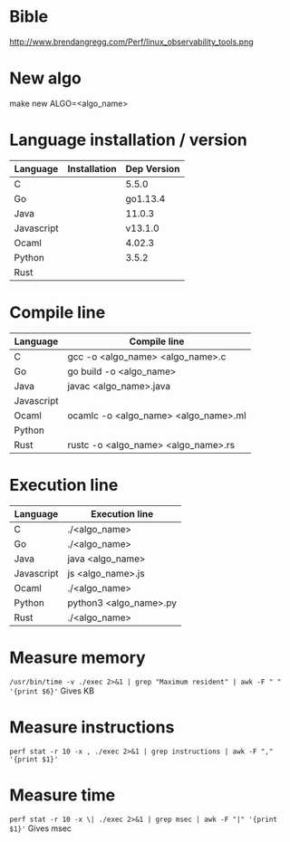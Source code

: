 # Bible
http://www.brendangregg.com/Perf/linux_observability_tools.png

# New algo
make new ALGO=<algo_name>

# Language installation / version

| Language | Installation | Dep Version
|---|---|---|
C | | 5.5.0
Go | | go1.13.4
Java | | 11.0.3
Javascript | | v13.1.0
Ocaml | | 4.02.3
Python | | 3.5.2
Rust | |

# Compile line

| Language | Compile line
|---|---|
C | gcc -o <algo_name> <algo_name>.c
Go | go build -o <algo_name>
Java | javac <algo_name>.java
Javascript |
Ocaml | ocamlc -o <algo_name> <algo_name>.ml
Python |
Rust | rustc -o <algo_name> <algo_name>.rs

# Execution line

| Language | Execution line
|---|---|
C | ./<algo_name>
Go | ./<algo_name>
Java | java <algo_name>
Javascript | js <algo_name>.js
Ocaml | ./<algo_name>
Python | python3 <algo_name>.py
Rust | ./<algo_name>

# Measure memory
`/usr/bin/time -v ./exec 2>&1 | grep "Maximum resident" | awk -F " " '{print $6}'`
Gives KB

# Measure instructions
`perf stat -r 10 -x , ./exec 2>&1 | grep instructions | awk -F "," '{print $1}'`

# Measure time
`perf stat -r 10 -x \| ./exec 2>&1 | grep msec | awk -F "|" '{print $1}'`
Gives msec
